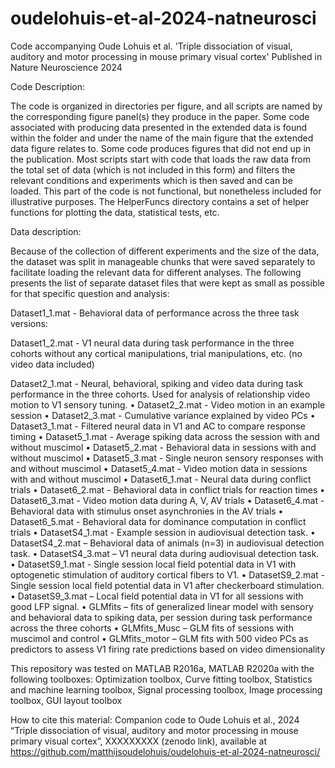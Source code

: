 # oudelohuis-et-al-2024-natneurosci
Code accompanying Oude Lohuis et al. 'Triple dissociation of visual, auditory and motor processing in mouse primary visual cortex'
Published in Nature Neuroscience 2024

Code Description:

The code is organized in directories per figure, and all scripts are named by the corresponding figure panel(s) they produce in the paper. Some code associated with producing data presented in the extended data is found within the folder and under the name of the main figure that the extended data figure relates to. Some code produces figures that did not end up in the publication. Most scripts start with code that loads the raw data from the total set of data (which is not included in this form) and filters the relevant conditions and experiments which is then saved and can be loaded. This part of the code is not functional, but nonetheless included for illustrative purposes. The HelperFuncs directory contains a set of helper functions for plotting the data, statistical tests, etc.

Data description: 

Because of the collection of different experiments and the size of the data, the dataset was split in manageable chunks that were saved separately to facilitate loading the relevant data for different analyses. The following presents the list of separate dataset files that were kept as small as possible for that specific question and analysis: 

Dataset1_1.mat -  Behavioral data of performance across the three task versions:

Dataset1_2.mat -  V1 neural data during task performance in the three cohorts without any cortical manipulations, trial manipulations, etc. (no video data included)

Dataset2_1.mat -  Neural, behavioral, spiking and video data during task performance in the three cohorts. Used for analysis of relationship video motion to V1 sensory tuning.
•	Dataset2_2.mat -  Video motion in an example session
•	Dataset2_3.mat -  Cumulative variance explained by video PCs
•	Dataset3_1.mat -  Filtered neural data in V1 and AC to compare response timing
•	Dataset5_1.mat -  Average spiking data across the session with and without muscimol
•	Dataset5_2.mat -  Behavioral data in sessions with and without muscimol
•	Dataset5_3.mat -  Single neuron sensory responses with and without muscimol
•	Dataset5_4.mat -  Video motion data in sessions with and without muscimol
•	Dataset6_1.mat -  Neural data during conflict trials
•	Dataset6_2.mat -  Behavioral data in conflict trials for reaction times
•	Dataset6_3.mat -  Video motion data during A, V, AV trials
•	Dataset6_4.mat -  Behavioral data with stimulus onset asynchronies in the AV trials
•	Dataset6_5.mat -  Behavioral data for dominance computation in conflict trials
•	DatasetS4_1.mat -  Example session in audiovisual detection task.
•	DatasetS4_2.mat – Behavioral data of animals (n=3) in audiovisual detection task.
•	DatasetS4_3.mat – V1 neural data during audiovisual detection task.
•	DatasetS9_1.mat -  Single session local field potential data in V1 with optogenetic stimulation of auditory cortical fibers to V1.
•	DatasetS9_2.mat -  Single session local field potential data in V1 after checkerboard stimulation.
•	DatasetS9_3.mat – Local field potential data in V1 for all sessions with good LFP signal.
•	GLMfits – fits of generalized linear model with sensory and behavioral data to spiking data, per session during task performance across the three cohorts
•	GLMfits_Musc – GLM fits of sessions with muscimol and control
•	GLMfits_motor – GLM fits with 500 video PCs as predictors to assess V1 firing rate predictions based on video dimensionality


This repository was tested on MATLAB R2016a, MATLAB R2020a with the following toolboxes: Optimization toolbox, Curve fitting toolbox, Statistics and machine learning toolbox, Signal processing toolbox, Image processing toolbox, GUI layout toolbox

How to cite this material: Companion code to Oude Lohuis et al., 2024 “Triple dissociation of visual, auditory and motor processing in mouse primary visual cortex”, XXXXXXXXX (zenodo link), available at https://github.com/matthijsoudelohuis/oudelohuis-et-al-2024-natneurosci/
